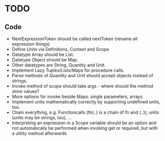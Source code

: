 # TODO

## Code

* NextExpressionToken should be called nextToken (rename all expression things)
* Define Units via Definitions, Context and Scope
* Datatype Array should be List.
* Datatype Object should be Map.
* Other datatypes are String, Quantity and Unit.
* Implement Lazy Tuples/Lists/Maps for procedure calls.
* Parse methods of Quantity and Unit should accept objects instead of strings.
* Invoke method of scope should take args - where should the method store values?
* More options for invoke beside Maps: single parameters, arrays
* Implement units mathematically correctly by supporting undefined units, too.
* Chain everything, e.g. Functioncalls (fn(..) is a chain of fn and (..)), units (units may be strings, too), ...
* Interpreting an expression in a Scope variable should be an option and not automatically be performed when invoking get or required, but with a utility method afterwards


